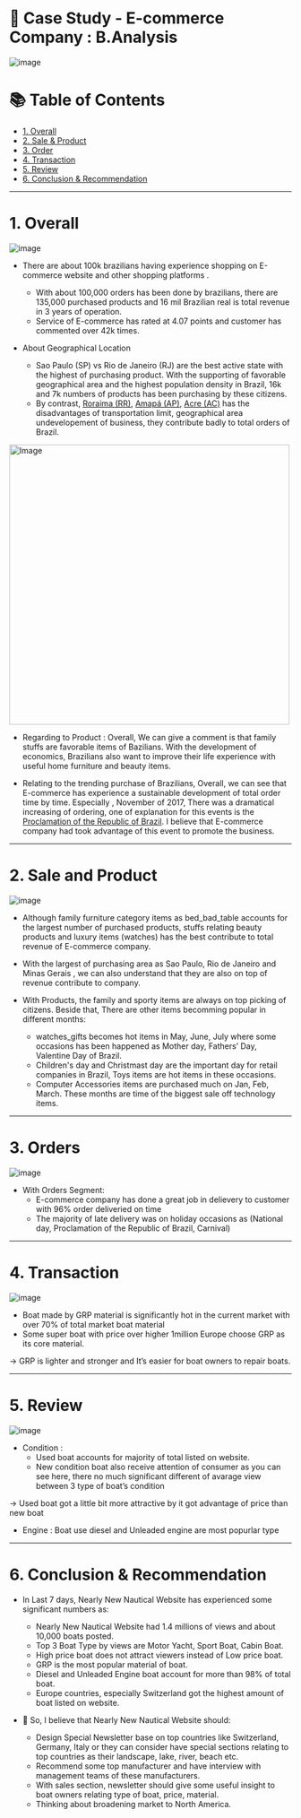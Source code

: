 # 🛒 Case Study - E-commerce Company : B.Analysis

![image](https://user-images.githubusercontent.com/101379141/202636791-a5d3ea55-74b8-4444-9f8f-618cbff68013.png)


# :books: Table of Contents <!-- omit in toc -->

- [1. Overall](#1-overall)
- [2. Sale & Product](#2-sale-and-product)
- [3. Order](#3-order)
- [4. Transaction](#4-transaction)
- [5. Review](#5-review)
- [6. Conclusion & Recommendation](#6-conclusion--recommendation)

---

# 1. Overall 

![image](https://user-images.githubusercontent.com/101379141/202949850-2abec1b3-48be-44e8-ae14-f5d2543fb51e.png)

- There are about 100k brazilians having experience shopping on E-commerce website and other shopping platforms .
  - With about 100,000 orders has been done by brazilians, there are 135,000 purchased products and 16 mil Brazilian real is total revenue in 3 years of operation.
  - Service of E-commerce has rated at 4.07 points and customer has commented over 42k times.

- About Geographical Location
  - Sao Paulo (SP) vs Rio de Janeiro (RJ) are the best active state with the highest of purchasing product. With the supporting of favorable geographical area and the highest population density in Brazil, 16k and  7k numbers of products has been purchasing by these citizens. 
  - By contrast, [Roraima (RR)](https://en.wikipedia.org/wiki/Roraima),  [Amapá (AP)](https://en.wikipedia.org/wiki/Amap%C3%A1), [Acre (AC)](https://en.wikipedia.org/wiki/Acre_(state)) has the disadvantages of transportation limit, geographical area undevelopement of business, they contribute badly to total orders of Brazil. 

<img src="https://user-images.githubusercontent.com/101379141/202946224-7a76252d-4a8a-4091-a0b4-3c97f7f89ee0.png" alt="Image" width="500" height="500">


- Regarding to Product : Overall, We can give a comment is that family stuffs are favorable items of Bazilians. With the development of economics, Brazilians also want to improve their life experience with useful home furniture and beauty items.

- Relating to the trending purchase of Brazilians, Overall, we can see that E-commerce has experience a sustainable development of total order time by time. Especially , November of 2017, There was a dramatical increasing of ordering, one of explanation for this events is the [Proclamation of the Republic of Brazil](https://en.wikipedia.org/wiki/Proclamation_of_the_Republic_(Brazil)). I believe that E-commerce company had took advantage of this event to promote the business. 

---

# 2. Sale and Product

![image](https://user-images.githubusercontent.com/101379141/202952679-2ebc44b9-5b08-4ea0-8695-f78631a77ba7.png)

- Although family furniture category items as bed_bad_table accounts for the largest number of purchased products, stuffs relating beauty products and luxury items (watches) has the best contribute to total revenue of E-commerce company.

- With the largest of purchasing area as Sao Paulo, Rio de Janeiro and Minas Gerais , we can also understand that they are also on top of revenue contribute to company.

- With Products, the family and sporty items are always on top picking of citizens. Beside that, There are other items becomming popular in different months:
  - watches_gifts becomes hot items in May, June, July where some occasions has been happened as Mother day, Fathers’ Day, Valentine Day of Brazil. 
  - Children's day and Christmast day are the important day for retail companies in Brazil, Toys items are hot items in these occasions.
  - Computer Accessories items are purchased much on Jan, Feb, March. These months are time of the biggest sale off technology items.

---

# 3. Orders

![image](https://user-images.githubusercontent.com/101379141/202962490-0fd6d488-39f6-4e81-92cb-5f8b54da7ee8.png)

- With Orders Segment:
  - E-commerce company has done a great job in delievery to customer with 96% order deliveried on time
  - The majority of late delivery was on holiday occasions as (National day, Proclamation of the Republic of Brazil, Carnival)
  

--- 
# 4. Transaction

![image](https://user-images.githubusercontent.com/101379141/201921720-afc85bcf-a65c-4719-b0d1-afe408d103ec.png)

- Boat made by GRP material is significantly hot in the current market with over 70% of total market boat material
- Some super boat with price over higher 1million Europe choose GRP as its core material. 

-> GRP is lighter and stronger and It’s easier for boat owners to repair boats. 

--- 
# 5. Review 

![image](https://user-images.githubusercontent.com/101379141/201922146-bd719c40-70c9-4551-a240-25f95eab99a2.png)

- Condition :
  - Used boat accounts for majority of total listed on website.
  - New condition boat also receive attention of consumer as you can see here, there no much significant different of avarage view between 3 type of boat’s condition

-> Used boat got a little bit more attractive by it got advantage of price than new boat

- Engine : Boat use diesel and Unleaded engine are most popurlar type

--- 

# 6. Conclusion & Recommendation

- In Last 7 days, Nearly New Nautical Website has experienced some significant numbers as:
  - Nearly New Nautical Website had 1.4 millions of views and about 10,000 boats posted.
  - Top 3 Boat Type by views are Motor Yacht, Sport Boat, Cabin Boat.
  - High price boat does not attract viewers instead of Low price boat.
  - GRP is the most popular material of boat.
  - Diesel and Unleaded Engine boat account for more than 98% of total boat.
  - Europe countries, especially Switzerland got the highest amount of boat listed on website.



- 🚩 So, I believe that Nearly New Nautical Website should:
  - Design Special Newsletter base on top countries like Switzerland, Germany, Italy or they can consider have special sections relating to top countries as their landscape, lake, river, beach etc.
  - Recommend some top manufacturer and have interview with management teams of these manufacturers.
  - With sales section, newsletter should give some useful insight to boat owners relating type of boat, price, material.
  - Thinking about broadening market to North America.
